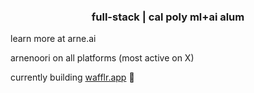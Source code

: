 
<h3 align="center">full-stack | cal poly ml+ai alum</h3>

learn more at arne.ai

arnenoori on all platforms (most active on X)

currently building [wafflr.app](https://wafflr.app) 🧇
